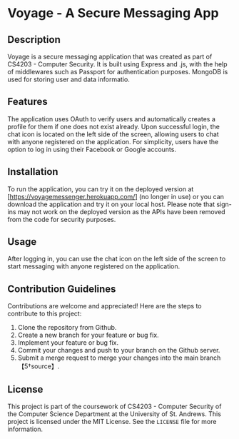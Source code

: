 # Voyage - A Secure Messaging App

## Description
Voyage is a secure messaging application that was created as part of CS4203 - Computer Security. It is built using Express and .js, with the help of middlewares such as Passport for authentication purposes. MongoDB is used for storing user and data informatio.


## Features
The application uses OAuth to verify users and automatically creates a profile for them if one does not exist already. Upon successful login, the chat icon is located on the left side of the screen, allowing users to chat with anyone registered on the application. For simplicity, users have the option to log in using their Facebook or Google accounts.

## Installation
To run the application, you can try it on the deployed version at [https://voyagemessenger.herokuapp.com/] (no longer in use) or you can download the application and try it on your local host. Please note that sign-ins may not work on the deployed version as the APIs have been removed from the code for security purposes.

## Usage
After logging in, you can use the chat icon on the left side of the screen to start messaging with anyone registered on the application.

## Contribution Guidelines
Contributions are welcome and appreciated! Here are the steps to contribute to this project:

1. Clone the repository from Github.
2. Create a new branch for your feature or bug fix.
3. Implement your feature or bug fix.
4. Commit your changes and push to your branch on the Github server.
5. Submit a merge request to merge your changes into the main branch【5†source】.

## License
This project is part of the coursework of CS4203 - Computer Security of the Computer Science Department at the University of St. Andrews. This project is licensed under the MIT License. See the `LICENSE` file for more information.
